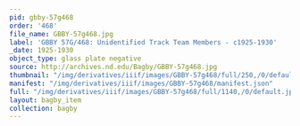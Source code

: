 ```yaml
---
pid: gbby-57g468
order: '468'
file_name: GBBY-57g468.jpg
label: 'GBBY 57G/468: Unidentified Track Team Members - c1925-1930'
_date: 1925-1930
object_type: glass plate negative
source: http://archives.nd.edu/Bagby/GBBY-57g468.jpg
thumbnail: "/img/derivatives/iiif/images/GBBY-57g468/full/250,/0/default.jpg"
manifest: "/img/derivatives/iiif/images/GBBY-57g468/manifest.json"
full: "/img/derivatives/iiif/images/GBBY-57g468/full/1140,/0/default.jpg"
layout: bagby_item
collection: bagby
---
```

